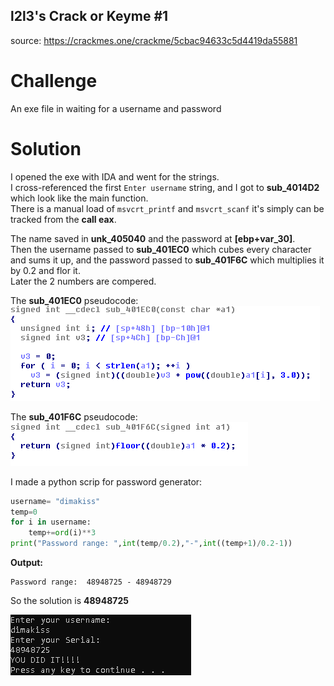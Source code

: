 ## l2l3's Crack or Keyme #1
source: https://crackmes.one/crackme/5cbac94633c5d4419da55881

# Challenge

An exe file in waiting for a username and password

# Solution

I opened the exe with IDA and went for the strings.\
I cross-referenced the first `Enter username` string, and I got to __sub_4014D2__ which look like the main function.\
There is a manual load of `msvcrt_printf` and `msvcrt_scanf` it's simply can be tracked from the __call eax__.

The name saved in __unk_405040__ and the password at __[ebp+var_30]__.\
Then the username passed to __sub_401EC0__ which cubes every character and sums it up, and the password passed to __sub_401F6C__ which multiplies it by 0.2 and flor it.\
Later the 2 numbers are compered.

The __sub_401EC0__ pseudocode:\
![](sub_401EC0.png)

The __sub_401F6C__ pseudocode:\
![](sub_401F6C.png)

I made a python scrip for password generator:
```python
username= "dimakiss"
temp=0
for i in username:
    temp+=ord(i)**3
print("Password range: ",int(temp/0.2),"-",int((temp+1)/0.2-1))
```
__Output:__
```
Password range:  48948725 - 48948729
```

So the solution is __48948725__

![](solution.png)

